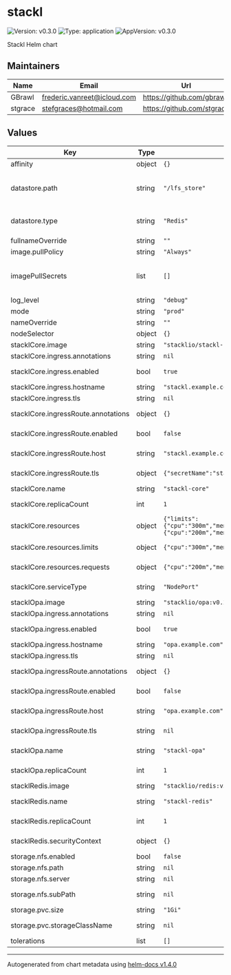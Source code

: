 # stackl

![Version: v0.3.0](https://img.shields.io/badge/Version-v0.3.0-informational?style=flat-square) ![Type: application](https://img.shields.io/badge/Type-application-informational?style=flat-square) ![AppVersion: v0.3.0](https://img.shields.io/badge/AppVersion-v0.3.0-informational?style=flat-square)

Stackl Helm chart

## Maintainers

| Name    | Email                       | Url                        |
| ------- | --------------------------- | -------------------------- |
| GBrawl  | frederic.vanreet@icloud.com | https://github.com/gbrawl  |
| stgrace | stefgraces@hotmail.com      | https://github.com/stgrace |

## Values

| Key                                 | Type   | Default                                                                                 | Description                                           |
| ----------------------------------- | ------ | --------------------------------------------------------------------------------------- | ----------------------------------------------------- |
| affinity                            | object | `{}`                                                                                    |                                                       |
| datastore.path                      | string | `"/lfs_store"`                                                                          | Datastore path. Only applicable when datastore is LFS |
| datastore.type                      | string | `"Redis"`                                                                               | Datastore type. Options are [Redis, LFS]              |
| fullnameOverride                    | string | `""`                                                                                    |                                                       |
| image.pullPolicy                    | string | `"Always"`                                                                              |                                                       |
| imagePullSecrets                    | list   | `[]`                                                                                    | example imagePullSecrets: [name: pull-secret-name]    |
| log_level                           | string | `"debug"`                                                                               |                                                       |
| mode                                | string | `"prod"`                                                                                |                                                       |
| nameOverride                        | string | `""`                                                                                    |                                                       |
| nodeSelector                        | object | `{}`                                                                                    |                                                       |
| stacklCore.image                    | string | `"stacklio/stackl-core:v0.3.0"`                                                         | Stackl-core image                                     |
| stacklCore.ingress.annotations      | string | `nil`                                                                                   | Ingress annotation                                    |
| stacklCore.ingress.enabled          | bool   | `true`                                                                                  | Enable ingress creation                               |
| stacklCore.ingress.hostname         | string | `"stackl.example.com"`                                                                  | Ingress hostname                                      |
| stacklCore.ingress.tls              | string | `nil`                                                                                   |                                                       |
| stacklCore.ingressRoute.annotations | object | `{}`                                                                                    | Ingress route annotations                             |
| stacklCore.ingressRoute.enabled     | bool   | `false`                                                                                 | Enable ingress route creation                         |
| stacklCore.ingressRoute.host        | string | `"stackl.example.com"`                                                                  | Ingress route hostname                                |
| stacklCore.ingressRoute.tls         | object | `{"secretName":"stackl"}`                                                               | Ingress route TLS configuration                       |
| stacklCore.name                     | string | `"stackl-core"`                                                                         | Stackl core name                                      |
| stacklCore.replicaCount             | int    | `1`                                                                                     | Stackl core replicas                                  |
| stacklCore.resources                | object | `{"limits":{"cpu":"300m","memory":"256Mi"},"requests":{"cpu":"200m","memory":"256Mi"}}` | Stackl resource limits and requests                   |
| stacklCore.resources.limits         | object | `{"cpu":"300m","memory":"256Mi"}`                                                       | Stackl resource limits                                |
| stacklCore.resources.requests       | object | `{"cpu":"200m","memory":"256Mi"}`                                                       | Stackl resource requests                              |
| stacklCore.serviceType              | string | `"NodePort"`                                                                            | Stackl core service type                              |
| stacklOpa.image                     | string | `"stacklio/opa:v0.21.1"`                                                                | Stackl OPA image                                      |
| stacklOpa.ingress.annotations       | string | `nil`                                                                                   | Ingress annotation                                    |
| stacklOpa.ingress.enabled           | bool   | `true`                                                                                  | Enable ingress route creation                         |
| stacklOpa.ingress.hostname          | string | `"opa.example.com"`                                                                     | Ingress hostname                                      |
| stacklOpa.ingress.tls               | string | `nil`                                                                                   |                                                       |
| stacklOpa.ingressRoute.annotations  | object | `{}`                                                                                    | Ingress route annotations                             |
| stacklOpa.ingressRoute.enabled      | bool   | `false`                                                                                 | Enable ingress route creation                         |
| stacklOpa.ingressRoute.host         | string | `"opa.example.com"`                                                                     | Ingress route hostname                                |
| stacklOpa.ingressRoute.tls          | string | `nil`                                                                                   | Ingress route TLS configuration                       |
| stacklOpa.name                      | string | `"stackl-opa"`                                                                          | Stackl OPA deployment name                            |
| stacklOpa.replicaCount              | int    | `1`                                                                                     | Stackl OPA replicas                                   |
| stacklRedis.image                   | string | `"stacklio/redis:v5.0.3"`                                                               | Stackl redis image                                    |
| stacklRedis.name                    | string | `"stackl-redis"`                                                                        | Stackl redis deployment name                          |
| stacklRedis.replicaCount            | int    | `1`                                                                                     | Stackl redis replicas                                 |
| stacklRedis.securityContext         | object | `{}`                                                                                    | Security context for Stackl-Redis                     |
| storage.nfs.enabled                 | bool   | `false`                                                                                 | Use NFS                                               |
| storage.nfs.path                    | string | `nil`                                                                                   | NFS path                                              |
| storage.nfs.server                  | string | `nil`                                                                                   | NFS server                                            |
| storage.nfs.subPath                 | string | `nil`                                                                                   | Subpath for the volume mount                          |
| storage.pvc.size                    | string | `"1Gi"`                                                                                 | PVC size                                              |
| storage.pvc.storageClassName        | string | `nil`                                                                                   | StorageClassName for PVC                              |
| tolerations                         | list   | `[]`                                                                                    |                                                       |

----------------------------------------------
Autogenerated from chart metadata using [helm-docs v1.4.0](https://github.com/norwoodj/helm-docs/releases/v1.4.0)
